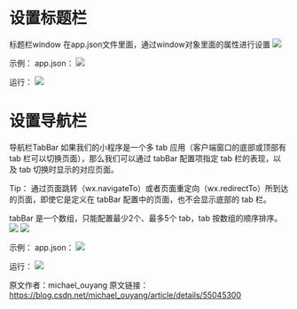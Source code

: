 # 设置标题栏

标题栏window
在app.json文件里面，通过window对象里面的属性进行设置
![](https://upload-images.jianshu.io/upload_images/19956127-86d3647e5d7b2af3.png?imageMogr2/auto-orient/strip%7CimageView2/2/w/1240)

示例：
app.json：
![](https://upload-images.jianshu.io/upload_images/19956127-1c4aa532eb870347.png?imageMogr2/auto-orient/strip%7CimageView2/2/w/1240)

运行：
![](https://upload-images.jianshu.io/upload_images/19956127-106efc08daaf2c7d.png?imageMogr2/auto-orient/strip%7CimageView2/2/w/1240)

# 设置导航栏

导航栏TabBar
如果我们的小程序是一个多 tab 应用（客户端窗口的底部或顶部有 tab 栏可以切换页面），那么我们可以通过 tabBar 配置项指定 tab 栏的表现，以及 tab 切换时显示的对应页面。

Tip： 通过页面跳转（wx.navigateTo）或者页面重定向（wx.redirectTo）所到达的页面，即使它是定义在 tabBar 配置中的页面，也不会显示底部的 tab 栏。

tabBar 是一个数组，只能配置最少2个、最多5个 tab，tab 按数组的顺序排序。
![](https://upload-images.jianshu.io/upload_images/19956127-65d26a3a45415bb4.png?imageMogr2/auto-orient/strip%7CimageView2/2/w/1240)
![](https://upload-images.jianshu.io/upload_images/19956127-5a1d76badf342052.png?imageMogr2/auto-orient/strip%7CimageView2/2/w/1240)

示例：
app.json：
![](https://upload-images.jianshu.io/upload_images/19956127-d1931701990d815b.png?imageMogr2/auto-orient/strip%7CimageView2/2/w/1240)

运行：
![](https://upload-images.jianshu.io/upload_images/19956127-6459114cc94b22e9.png?imageMogr2/auto-orient/strip%7CimageView2/2/w/1240)

原文作者：michael_ouyang
原文链接：https://blog.csdn.net/michael_ouyang/article/details/55045300
